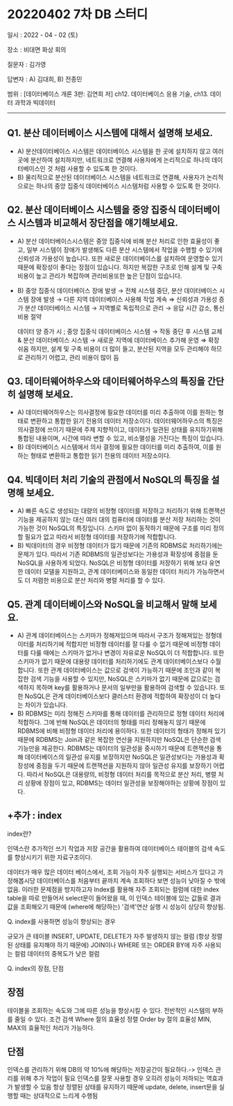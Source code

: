 # 20220402 7차 DB 스터디

일시 : 2022 - 04 - 02 (토)

장소 : 비대면 화상 회의

질문자 : 김가영

답변자 : A) 김대희, B) 전종민


범위 : [데이터베이스 개론 3판: 김연희 저] ch12. 데이터베이스 응용 기술, ch13. 데이터 과학과 빅데이터

---

## Q1. 분산 데이터베이스 시스템에 대해서 설명해 보세요.

- A) 분산데이터베이스 시스템은 데이터베이스 시스템을 한 곳에 설치하지 않고 여러곳에 분산하여 설치하지만, 네트워크로 연결해 사용자에게 논리적으로 하나의 데이터베이스인 것 처럼 사용할 수 있도록 한 것이다.
- B) 물리적으로 분산된 데이터베이스 시스템을 네트워크로 연결해, 사용자가 논리적으로는 하나의 중앙 집중식 데이터베이스 시스템처럼 사용할 수 있도록 한 것이다. 

## Q2. 분산 데이터베이스 시스템을 중앙 집중식 데이터베이스 시스템과 비교해서 장단점을 얘기해보세요.

- A) 분산 데이터베이스시스템은 중앙 집중식에 비해 분산 처리로 인한 효율성이 좋고, 일부 시스템이 장애가 발생해도 다른 분산 시스템에서 작업을 수행할 수 있기에 신뢰성과 가용성이 높습니다. 또한 새로운 데이터베이스를 설치하여 운영할수 있기 때문에 확장성이 좋다는 장점이 있습니다. 하지만 복잡한 구조로 인해 설계 및 구축 비용이 높고 관리가 복잡하며 관리비용또한 높은 단점이 있습니다.
- B) 중앙 집중식 데이터베이스 장애 발생 → 전체 시스템 중단, 분산 데이터베이스 시스템 장애 발생 → 다른 지역 데이터베이스 사용해 작업 계속 ⇒ 신뢰성과 가용성 증가
  분산 데이터베이스 시스템 → 지역별로 독립적으로 관리 → 응답 시간 감소, 통신 비용 절약
  
  데이터 양 증가 시 ; 중앙 집중식 데이터베이스 시스템 → 작동 중단 후 시스템 교체 & 분산 데이터베이스 시스템 → 새로운 지역에 데이터베이스 추가해 운영 ⇒ 확장 쉬움
  하지만,  설계 및 구축 비용이 더 많이 들고, 분산된 지역을 모두 관리해야 하므로 관리하기 어렵고, 관리 비용이 많이 듬
  
## Q3. 데이터웨어하우스와 데이터웨어하우스의 특징을 간단히 설명해 보세요.

- A) 데이터웨어하우스는 의사결정에 필요한 데이터를 미리 추출하여 이를 원하는 형태로 변환하고 통합한 읽기 전용의 데이터 저장소이다. 데이터웨어하우스의 특징은 의사결정에 쓰이기 때문에 주제 지향적이고, 데이터가 일관된 상태를 유지하기위해 통합된 내용이며, 시간에 따라 변할 수 있고, 비소멸성을 가진다는 특징이 있습니다.
- B) 데이터베이스 시스템에서 의사 결정에 필요한 데이터를 미리 추출하여, 이를 원하는 형태로 변환하고 통합한 읽기 전용의 데이터 저장소이다.
## Q4. 빅데이터 처리 기술의 관점에서 NoSQL의 특징을 설명해 보세요.

- A) 빠른 속도로 생성되는 대량의 비정형 데이터를 저장하고 처리하기 위해 트랜잭션 기능을 제공하지 않는 대신 여러 대의 컴퓨터에 데이터를 분산 저장 처리하는 것이 가능한 것이 NoSQL의 특징입니다. 스키마 없이 동작하기 때문에 구조를 미리 정의할 필요가 없고 따라서 비정형 데이터를 저장하기에 적합합니다.
- B) 빅데이터의 경우 비정형 데이터가 많기 때문에 기존의 RDBMS로 처리하기에는 문제가 있다. 따라서 기존 RDBMS의 일관성보다는 가용성과 확장성에 중점을 둔 NoSQL을 사용하게 되었다. NoSQL은 비정형 데이터를 저장하기 위해 보다 유연한 데이터 모델을 지원하고, 관계 데이터베이스와 동일한 데이터 처리가 가능하면서도 더 저렴한 비용으로 분산 처리와 병렬 처리를 할 수 있다.

## Q5.  관계 데이터베이스와 NoSQL을 비교해서 말해 보세요.

- A) 관계 데이터베이스는 스키마가 정해져있으며 따라서 구조가 정해져있는 정형데이터를 처리하기에 적합지만 비정형 데이터를 잘 다룰 수 없기 때문에 비정형 데이터를 다룰 때에는 스키마가 없거나 변경이 자유로운 NoSQL이 더 적합합니다.  또한 스키마가 없기 때문에 대용량 데이터를 처리하기에도 관계 데이터베이스보다 수월합니다. 또한 관계 데이터베이스는 값으로 검색이 가능하기 때문에 조인과 같이 복잡한 검색 기능을 사용할 수 있지만, NoSQL은 스키마가 없기 때문에 값으로는 검색하지 목하며 key를 활용하거나 문서의 일부만을 활용하여 검색할 수 있습니다. 또한 NoSQL은 관계 데이터베이스보다 클러스터 환경에 적합하여 확장성이 더 높다는 차이가 있습니다.
- B) RDBMS는 미리 정해진 스키마를 통해 데이터를 관리하므로 정형 데이터 처리에 적합하다. 그에 반해 NoSQL은 데이터의 형태를 미리 정해놓지 않기 때문에 RDBMS에 비해 비정형 데이터 처리에 용이하다. 또한 데이터의 형태가 정해져 있기 때문에 RDBMS는 Join과 같은 복잡한 연산을 지원하지만 NoSQL은 단순한 검색 기능만을 제공한다. 
  RDBMS는 데이터의 일관성을 중시하기 때문에 트랜잭션을 통해 데이터베이스의 일관성 유지를 보장하지만 NoSQL은 일관성보다는 가용성과 확장성에 중점을 두기 때문에 트랜잭션을 지원하지 않아 일관성 유지를 보장하기 어렵다.
  따라서 NoSQL은 대용량의, 비정형 데이터 처리를 목적으로 분산 처리, 병렬 처리 상황에 장점이 있고, RDBMS는 데이터 일관성을 보장해야하는 상황에 장점이 있다.

## +추가 : index

index란?

인덱스란 추가적인 쓰기 작업과 저장 공간을 활용하여 데이터베이스 테이블의 검색 속도를 향상시키기 위한 자료구조이다.

데이터가 매우 많은 데이터 베이스에서, 조회 가능이 자주 실행되는 서비스가 있다고 가정해봅시당
데이터베이스를 처음부터 끝까지 계속 조회하다 보면 성능이 낮아질 수 밖에 없음.
이러한 문제점을 방지하고자 Index를 활용해 자주 조회되는 컬럼에 대한 index table을 따로 만들어서
select문이 들어왔을 때, 이 인덱스 테이블에 있는 값들로 결과 값을 조회해오기 때문에
(where에 해당하는) '검색'연산 실행 시 성능이 상당히 향상됨.

Q. index를 사용하면 성능이 향상되는 경우

규모가 큰 테이블
INSERT, UPDATE, DELETE가 자주 발생하지 않는 컬럼 (항상 정렬된 상태를 유지해야 하기 때문에)
JOIN이나 WHERE 또는 ORDER BY에 자주 사용되는 컬럼
데이터의 중복도가 낮은 컬럼



Q. index의 장점, 단점

장점
--------------------
테이블을 조회하는 속도와 그에 따른 성능을 향상시킬 수 있다.
전반적인 시스템의 부하를 줄일 수 있다.
조건 검색 Where 절의 효율성
정렬 Order by 절의 효율성
MIN, MAX의 효율적인 처리가 가능하다.


단점
--------------------
인덱스를 관리하기 위해 DB의 약 10%에 해당하는 저장공간이 필요하다.-> 인덱스 관리를 위해 추가 작업이 필요
인덱스를 잘못 사용할 경우 오히려 성능이 저하되는 역효과가 발생할 수 있음
항상 정렬된 상태를 유지하기 때문에 update, delete, insert문을 실행할 때는 상대적으로 느리게 수행됨

